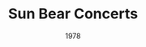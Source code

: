 ---
discogs_id: 879287
discogs_master_id: 26306
title: Sun Bear Concerts
artists: ['Keith Jarrett']
date: 1978
genre: ['Jazz']
image: Sun Bear Concerts-879287.jpg
label: ECM Records
country: Germany
styles: ['Free Improvisation']
---